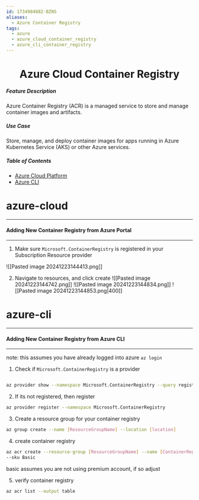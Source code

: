 ```yaml
---
id: 1734984882-BZNS
aliases:
  - Azure Container Registry
tags:
  - azure
  - azure_cloud_container_registry
  - azure_cli_container_registry
---
```


<center>
<h1>Azure Cloud Container Registry</h1>
</center>


##### __Feature Description__
Azure Container Registry (ACR) is a managed service to store and manage
container images and artifacts.

##### Use Case
Store, manage, and deploy container images for apps running in Azure
Kubernetes Service (AKS) or other Azure services.

##### Table of Contents
- [Azure Cloud Platform](#azure-cloud)
- [Azure CLI](#azure-cli)


# azure-cloud
---
#### Adding New Container Registry from Azure Portal
---
1) Make sure `Microsoft.ContainerRegistry` is registered in your Subscription
    Resource provider
    
![[Pasted image 20241223144413.png]]

2) Navigate to resources, and click create
![[Pasted image 20241223144742.png]]
![[Pasted image 20241223144834.png]]
![[Pasted image 20241223144853.png|400]]




# azure-cli
---
#### Adding New Container Registry from Azure CLI
---
note: this assumes you have already logged into azure `az login`

1) Check if `Microsoft.ContainerRegistry` is a provider
```bash

az provider show --namespace Microsoft.ContainerRegistry --query registrationState
```

2) If its not registered, then register
```bash
az provider register --namespace Microsoft.ContainerRegistry
```

3) Create a resource group for your container registry
```bash
az group create --name [ResourceGroupName] --location [location]
```


4) create container registry
```bash
az acr create --resource-group [ResourceGroupName] --name [ContainerRegName] \
--sku Basic
```
basic assumes you are not using premium account, if so adjust


5) verify container registry
```bash
az acr list --output table
```
